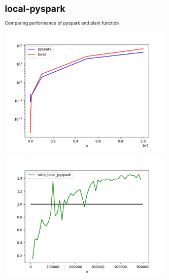 # local-pyspark
Comparing performance of pyspark and plain function

![image](img/data.png)

![image](img/ratio.png)
